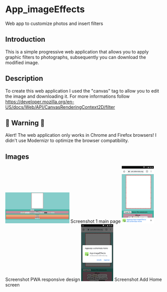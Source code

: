 # App_imageEffects
Web app to customize photos and insert filters

<h2> Introduction </h2>
This is a simple progressive web application that allows you to apply graphic filters to photographs, subsequently you can download the modified image.

<h2> Description</h2>


To create this web application I used the "canvas" tag to allow you to edit the image and downloading it.
For more informations follow https://developer.mozilla.org/en-US/docs/Web/API/CanvasRenderingContext2D/filter

<h2>&#x1F53A; Warning &#x1F53A; </h2>
Alert! The web application only works in Chrome and Firefox browsers!
I didn't use Modernizr to optimize the browser compatibility.

<h2> Images </h2>

<img src="screenshot/screenshot1.jpg" width="40%">
Screenshot 1 main page
<img src="screenshot/screenshot5.png" width="20%">
Screenshot PWA responsive design
<img src="screenshot/screenshot6.png" width="20%">
Screenshot Add Home screen
